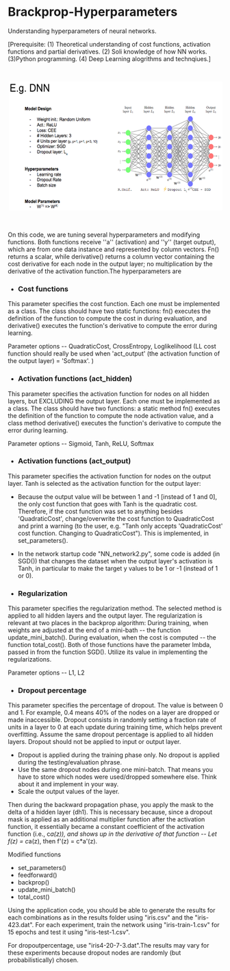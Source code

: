 # Brackprop-Hyperparameters
Understanding hyperparameters of neural networks. 

[Prerequisite: (1) Theoretical understanding of cost functions, activation functions and partial derivatives. (2) Soli knowledge of how NN works. (3)Python programming. (4) Deep Learning alogrithms and technqiues.]

<br>
<p align="center">
<img src = "dataset/DNN.png" "dataset/DNN.png" width = "500" height = "300">
 </p>
<br>

On this code, we are tuning several hyperparameters and modifying functions. Both functions receive ''a'' (activation) and ''y'' (target output), which are from one data instance and represented by column vectors.
Fn() returns a scalar, while derivative() returns a column vector containing the cost derivative for each node in the output layer; no multiplication by the derivative of the activation function.The hyperparameters are 

- ### Cost functions
This parameter specifies the cost function. Each one must be implemented as a class. 
The class should have two static functions: fn() executes the definition of the function to compute the cost in during evaluation, and derivative() executes the function's derivative to compute the error during learning.  
  
Parameter options -- QuadraticCost, CrossEntropy, Loglikelihood (LL cost function should really be used when 'act_output' (the activation function of the output layer) = 'Softmax'. )
  
 - ### Activation functions (act_hidden)
This parameter specifies the activation function for nodes on all hidden layers, but EXCLUDING the output layer. Each one must be implemented as a class. The class should have two functions: a static method fn() executes the definition of the function to compute the node activation value, and a class method derivative() executes the function's derivative to compute the error during learning.
 
Parameter options  -- Sigmoid, Tanh, ReLU, Softmax

- ### Activation functions (act_output)
This parameter specifies the activation function for nodes on the output layer. Tanh is selected as the activation function for the output layer:

  - Because the output value will be between 1 and -1 [instead of 1 and 0], the only cost function that goes with Tanh is the quadratic cost. Therefore, if the cost function was set to anything besides 'QuadraticCost', change/overwrite the cost function to QuadraticCost and print a warning (to the user, e.g. "Tanh only accepts 'QuadraticCost' cost function.  Changing to QuadraticCost").  This is implemented, in set_parameters().
 
  - In the network startup code "NN_network2.py", some code is added (in SGD()) that changes the dataset when the output layer's activation is Tanh, in particular to make the target y values to be 1 or -1 (instead of 1 or 0). 

  
- ### Regularization
This parameter specifies the regularization method. The selected method is applied to all hidden layers and the output layer. The regularization is relevant at two places in the backprop algorithm: During training, when weights are adjusted at the end of a mini-bath -- the function update_mini_batch(). During evaluation, when the cost is computed -- the function total_cost().
Both of those functions have the parameter lmbda, passed in from the function SGD(). Utilize its value in implementing the regularizations.

Parameter options  -- L1, L2
  
- ### Dropout percentage
This parameter specifies the percentage of dropout. The value is between 0 and 1.  For example, 0.4 means 40% of the nodes on a layer are dropped or made inaccessible. Dropout consists in randomly setting a fraction rate of units in a layer to 0 at each update during training time, which helps prevent overfitting. Assume the same dropout percentage is applied to all hidden layers. Dropout should not be applied to input or output layer. 
  - Dropout is applied during the training phase only.  No dropout is applied during the testing/evaluation phrase.
  - Use the same dropout nodes during one mini-batch.  That means you have to store which nodes were used/dropped somewhere else. Think about it and implement in your way.
  - Scale the output values of the layer.  

Then during the backward propagation phase, you apply the mask to the delta of a hidden layer (dh1). This is necessary because, since a dropout mask is applied as an additional multiplier function after the activation function, it essentially became a constant coefficient of the activation function (i.e., c*a(z)), and shows up in the derivative of that function --  Let f(z) = c*a(z), then f'(z) = c*a'(z).
  
Modified functions

- set_parameters()
- feedforward()
- backprop()
- update_mini_batch()
- total_cost()

Using the application code, you should be able to generate the results for each combinations as in the results folder using  "iris.csv" and the "iris-423.dat". For each experiment, train the network using "iris-train-1.csv" for 15 epochs and test it using "iris-test-1.csv".


For dropoutpercentage, use "iris4-20-7-3.dat".The results may vary for these experiments because dropout nodes are randomly (but probabilistically) chosen.
